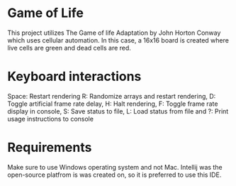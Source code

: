# Game of Life
This project utilizes The Game of life Adaptation by John Horton Conway which uses cellular automation. In this case, a 16x16 board is created where live cells are green and dead cells are red.

# Keyboard interactions
Space: Restart rendering
R: Randomize arrays and restart rendering, 
D: Toggle artificial frame rate delay, 
H: Halt rendering, 
F: Toggle frame rate display in console, 
S: Save status to file,
L: Load status from file and
?: Print usage instructions to console

# Requirements
Make sure to use Windows operating system and not Mac. Intellij was the open-source platfrom is was created on, so it is preferred to use this IDE.
